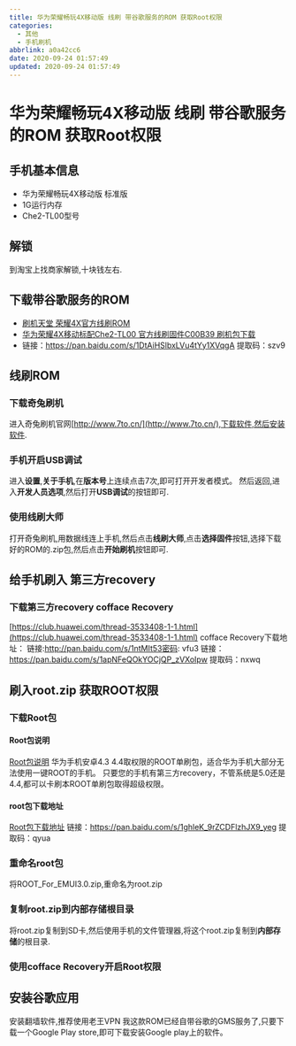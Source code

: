 ```yaml
---
title: 华为荣耀畅玩4X移动版 线刷 带谷歌服务的ROM 获取Root权限
categories:
  - 其他
  - 手机刷机
abbrlink: a0a42cc6
date: 2020-09-24 01:57:49
updated: 2020-09-24 01:57:49
---
```

# 华为荣耀畅玩4X移动版 线刷 带谷歌服务的ROM 获取Root权限
## 手机基本信息
- 华为荣耀畅玩4X移动版 标准版
- 1G运行内存
- Che2-TL00型号

## 解锁
到淘宝上找商家解锁,十块钱左右.

## 下载带谷歌服务的ROM
- [刷机天堂 荣耀4X官方线刷ROM](http://shuajitt.com/firmwarelist/huawei-rongyao4x/)
- [华为荣耀4X移动标配Che2-TL00 官方线刷固件C00B39 刷机包下载](http://shuajitt.com/firmwarelist/huawei-rongyao4x/1110.html)
- 链接：https://pan.baidu.com/s/1DtAiHSlbxLVu4tYy1XVqgA   提取码：szv9 

## 线刷ROM
### 下载奇兔刷机
进入奇兔刷机官网[http://www.7to.cn/](http://www.7to.cn/),下载软件,然后安装软件.
### 手机开启USB调试
进入**设置**,**关于手机**,在**版本号**上连续点击7次,即可打开开发者模式。
然后返回,进入**开发人员选项**,然后打开**USB调试**的按钮即可.
### 使用线刷大师
打开奇兔刷机,用数据线连上手机,然后点击**线刷大师**,点击**选择固件**按钮,选择下载好的ROM的.zip包,然后点击**开始刷机**按钮即可.

## 给手机刷入 第三方recovery
### 下载第三方recovery cofface Recovery
[https://club.huawei.com/thread-3533408-1-1.html](https://club.huawei.com/thread-3533408-1-1.html)
cofface Recovery下载地址：
链接:http://pan.baidu.com/s/1ntMIt53密码: vfu3
链接：https://pan.baidu.com/s/1apNFeQOkYOCjQP_zVXoIpw 提取码：nxwq

## 刷入root.zip 获取ROOT权限

### 下载Root包
#### Root包说明
[Root包说明](https://www.huaweirom.com/bibei/2686.html)
华为手机安卓4.3 4.4取权限的ROOT单刷包，适合华为手机大部分无法使用一键ROOT的手机。
只要您的手机有第三方recovery，不管系统是5.0还是4.4,都可以卡刷本ROOT单刷包取得超级权限。

#### root包下载地址
[Root包下载地址](https://www.huaweirom.com/hua/download.html?open=0&aid=2686&cid=3)
链接：https://pan.baidu.com/s/1ghleK_9rZCDFlzhJX9_yeg  提取码：qyua

### 重命名root包
将ROOT_For_EMUI3.0.zip,重命名为root.zip
### 复制root.zip到内部存储根目录
将root.zip复制到SD卡,然后使用手机的文件管理器,将这个root.zip复制到**内部存储**的根目录.
### 使用cofface Recovery开启Root权限

## 安装谷歌应用
安装翻墙软件,推荐使用老王VPN
我这款ROM已经自带谷歌的GMS服务了,只要下载一个Google Play store,即可下载安装Google play上的软件。